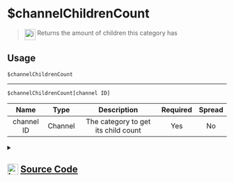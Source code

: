 # $channelChildrenCount
> <img align="top" src="https://upload.wikimedia.org/wikipedia/commons/thumb/e/e4/Infobox_info_icon.svg/160px-Infobox_info_icon.svg.png?20150409153300" alt="image" width="25" height="auto"> Returns the amount of children this category has
## Usage
```
$channelChildrenCount
```
---
```
$channelChildrenCount[channel ID]
```
| Name | Type | Description | Required | Spread
| :---: | :---: | :---: | :---: | :---: |
channel ID | Channel | The category to get its child count | Yes | No
<details>
<summary>
    
## <img align="top" src="https://cdn4.iconfinder.com/data/icons/iconsimple-logotypes/512/github-512.png" alt="image" width="25" height="auto">  [Source Code](https://github.com/tryforge/ForgeScript-V2/blob/main/src/native/channelChildrenCount.ts)
    
</summary>
    
```ts
import { BaseChannel, CategoryChannel, ChannelType } from "discord.js"
import { ArgType, NativeFunction, Return } from "../structures"

export default new NativeFunction({
    name: "$channelChildrenCount",
    version: "1.0.3",
    description: "Returns the amount of children this category has",
    brackets: false,
    unwrap: true,
    args: [
        {
            name: "channel ID",
            description: "The category to get its child count",
            rest: false,
            type: ArgType.Channel,
            required: true,
            check: (i: BaseChannel) => i.type === ChannelType.GuildCategory
        }
    ],
    execute(ctx, [ channel ]) {
        return Return.success(
            ((channel ?? ctx.channel) as CategoryChannel)?.children?.cache.size
        )
    },
})
```
    
</details>